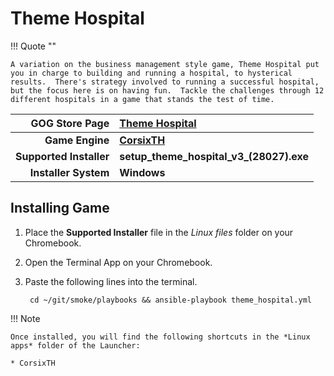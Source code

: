 # Theme Hospital

!!! Quote ""

    A variation on the business management style game, Theme Hospital put you in charge to building and running a hospital, to hysterical results.  There's strategy involved to running a successful hospital, but the focus here is on having fun.  Tackle the challenges through 12 different hospitals in a game that stands the test of time.

| GOG Store Page | [Theme Hospital](https://www.gog.com/game/theme_hospital) |
|--:|:--|
| **Game Engine** | **[CorsixTH](https://corsixth.com/)** |
| **Supported Installer** | **setup_theme_hospital_v3_(28027).exe** |
| **Installer System** | **Windows** |

## Installing Game
1. Place the **Supported Installer** file in the *Linux files* folder on your Chromebook.
1. Open the Terminal App on your Chromebook.
1. Paste the following lines into the terminal.

        cd ~/git/smoke/playbooks && ansible-playbook theme_hospital.yml

!!! Note

    Once installed, you will find the following shortcuts in the *Linux apps* folder of the Launcher:
    
    * CorsixTH